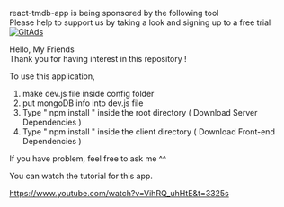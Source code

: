 react-tmdb-app is being sponsored by the following tool <br />
Please help to support us by taking a look and signing up to a free trial
<a href="https://tracking.gitads.io/?repo=react-tmdb-app"><img src="https://images.gitads.io/react-tmdb-app" alt="GitAds"/></a> 


Hello, My Friends  
Thank you for having interest in this repository ! 

To use this application, 

1. make dev.js file inside config folder 
2. put mongoDB info into dev.js file 
3. Type  " npm install " inside the root directory  ( Download Server Dependencies ) 
4. Type " npm install " inside the client directory ( Download Front-end Dependencies )


If you have problem, feel free to ask me ^^ 

You can watch the tutorial for this app.

https://www.youtube.com/watch?v=VihRQ_uhHtE&t=3325s

